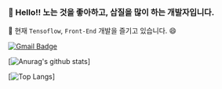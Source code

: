 ### 👋 Hello!! 노는 것을 좋아하고, 삽질을 많이 하는 개발자입니다. <br />
🔭 현재 `Tensoflow`, `Front-End` 개발을 즐기고 있습니다. 😄

[![Gmail Badge](https://img.shields.io/badge/-Gmail-d14836?style=flat-square&logo=Gmail&logoColor=white&link=mailto:yklovejesus@gmail.com)](mailto:yklovejesus@gmail.com)

[![Anurag's github stats](https://github-readme-stats.vercel.app/api?username=GloryKim)]

[![Top Langs](https://github-readme-stats.vercel.app/api/top-langs/?username=GloryKim&layout=compact)]

<!--
**GloryKim/GloryKim** is a ✨ _special_ ✨ repository because its `README.md` (this file) appears on your GitHub profile.

Here are some ideas to get you started:

- 🔭 I’m currently working on ...
- 🌱 I’m currently learning ...
- 👯 I’m looking to collaborate on ...
- 🤔 I’m looking for help with ...
- 💬 Ask me about ...
- 📫 How to reach me: ...
- 😄 Pronouns: ...
- ⚡ Fun fact: ...
-->
